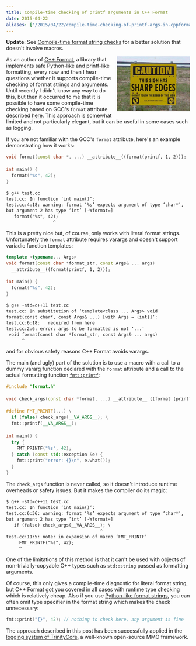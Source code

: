 ```yaml
---
title: Compile-time checking of printf arguments in C++ Format
date: 2015-04-22
aliases: ['/2015/04/22/compile-time-checking-of-printf-args-in-cppformat.html']
---
```


**Update**: See [Compile-time format string checks](
http://www.zverovich.net/2017/11/05/compile-time-format-strings.html) for a
better solution that doesn't involve macros.

<div style="clear:right; float:right; margin-left:1em; margin-bottom:1em">
  <img src="/img/safety.jpg" width="200" title="Safety first!">
</div>

As an author of [C++ Format](https://github.com/cppformat/cppformat), a library that
implements safe Python-like and printf-like formatting, every now and then I hear
questions whether it supports compile-time checking of format strings and arguments.
Until recently I didn't know any way to do this, but then it occurred to me that it
is possible to have some compile-time checking based on GCC's `format` attribute
described [here](https://gcc.gnu.org/onlinedocs/gcc/Function-Attributes.html).
This approach is somewhat limited and not particularly elegant, but it can be
useful in some cases such as logging.

If you are not familiar with the GCC's `format` attribute, here's an example demonstrating
how it works:

```c++
void format(const char *, ...) __attribute__((format(printf, 1, 2)));

int main() {
  format("%s", 42);
}
```

```
$ g++ test.cc
test.cc: In function ‘int main()’:
test.cc:4:18: warning: format ‘%s’ expects argument of type ‘char*’, but argument 2 has type ‘int’ [-Wformat=]
   format("%s", 42);
                  ^
```

This is a pretty nice but, of course, only works with literal format strings.
Unfortunately the `format` attribute requires varargs and doesn't support variadic
function templates:

```c++
template <typename... Args>
void format(const char *format_str, const Args& ... args)
  __attribute__((format(printf, 1, 2)));

int main() {
  format("%s", 42);
}
```

```
$ g++ -std=c++11 test.cc
test.cc: In substitution of ‘template<class ... Args> void format(const char*, const Args& ...) [with Args = {int}]’:
test.cc:6:18:   required from here
test.cc:2:6: error: args to be formatted is not ‘...’
 void format(const char *format_str, const Args& ... args)
      ^
```

and for obvious safety reasons C++ Format avoids varargs.

The main (and ugly) part of the solution is to use a macro with a call to a dummy vararg function
declared with the `format` attribute and a call to the actual formatting function
[`fmt::printf`](http://cppformat.readthedocs.org/en/stable/reference.html#printf-formatting-functions):

```c++
#include "format.h"

void check_args(const char *format, ...) __attribute__ ((format (printf, 1, 2)));

#define FMT_PRINTF(...) \
  if (false) check_args(__VA_ARGS__); \
  fmt::printf(__VA_ARGS__);

int main() {
  try {
    FMT_PRINTF("%s", 42);
  } catch (const std::exception &e) {
    fmt::print("error: {}\n", e.what());
  }
}
```

The `check_args` function is never called, so it doesn't introduce runtime overheads or
safety issues. But it makes the compiler do its magic:

```
$ g++ -std=c++11 test.cc
test.cc: In function ‘int main()’:
test.cc:6:36: warning: format ‘%s’ expects argument of type ‘char*’, but argument 2 has type ‘int’ [-Wformat=]
   if (false) check_args(__VA_ARGS__); \
                                    ^
test.cc:11:5: note: in expansion of macro ‘FMT_PRINTF’
     FMT_PRINTF("%s", 42);
     ^
```

One of the limitations of this method is that it can't be used with objects of
non-trivially-copyable C++ types such as `std::string` passed as formatting arguments.

Of course, this only gives a compile-time diagnostic for literal format string,
but C++ Format got you covered in all cases with runtime type checking which
is relatively cheap. Also if you use
[Python-like format strings](http://cppformat.readthedocs.org/en/stable/reference.html#formatting-functions),
you can often omit type specifier in the format string which makes the check unnecessary:

```c++
fmt::print("{}", 42); // nothing to check here, any argument is fine
```

The approach described in this post has been successfully applied in the [logging system of TrinityCore](
https://github.com/TrinityCore/TrinityCore/blob/2b6c0865769b8b8166d6afa36dd55cdb6cf98f45/src/server/shared/Logging/Log.h#L165-L174),
a well-known open-source MMO framework.
